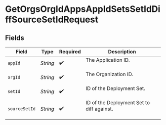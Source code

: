 # GetOrgsOrgIdAppsAppIdSetsSetIdDiffSourceSetIdRequest


## Fields

| Field                                       | Type                                        | Required                                    | Description                                 |
| ------------------------------------------- | ------------------------------------------- | ------------------------------------------- | ------------------------------------------- |
| `appId`                                     | *String*                                    | :heavy_check_mark:                          | The Application ID.<br/><br/>               |
| `orgId`                                     | *String*                                    | :heavy_check_mark:                          | The Organization ID.<br/><br/>              |
| `setId`                                     | *String*                                    | :heavy_check_mark:                          | ID of the Deployment Set.<br/><br/>         |
| `sourceSetId`                               | *String*                                    | :heavy_check_mark:                          | ID of the Deployment Set to diff against.<br/><br/> |